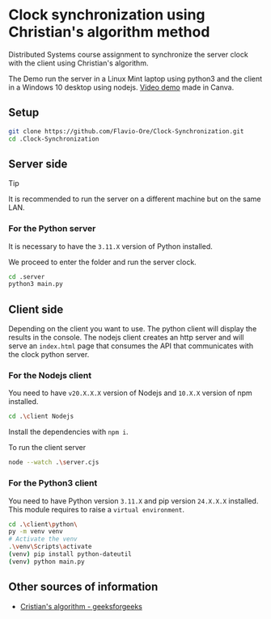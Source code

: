 # Clock synchronization using Christian's algorithm method 

Distributed Systems course assignment to synchronize the server clock with the client using Christian's algorithm.

The Demo run the server in a Linux Mint laptop using python3 and the client in a Windows 10 desktop using nodejs.
[Video demo](https://www.canva.com/design/DAGOzs7n6dw/saIhZ3vpTWiQYSG-lECSRA/edit?utm_content=DAGOzs7n6dw&utm_campaign=designshare&utm_medium=link2&utm_source=sharebutton) made in Canva.

## Setup
```bash
git clone https://github.com/Flavio-Ore/Clock-Synchronization.git
cd .Clock-Synchronization
```

## Server side
> [!TIP]
> It is recommended to run the server on a different machine but on the same LAN.

### For the Python server
It is necessary to have the `3.11.X` version of Python installed.

We proceed to enter the folder and run the server clock.
```bash
cd .server
python3 main.py
```

## Client side
Depending on the client you want to use.
The python client will display the results in the console.
The nodejs client creates an http server and will serve an `index.html` page that consumes the API that communicates with the clock python server.

### For the Nodejs client
You need to have `v20.X.X.X` version of Nodejs and `10.X.X` version of npm installed.

```bash
cd .\client Nodejs
```

Install the dependencies with `npm i`.

To run the client server
```bash
node --watch .\server.cjs
```

### For the Python3 client
You need to have Python version ``3.11.X`` and pip version ``24.X.X.X`` installed.
This module requires to raise a ``virtual environment``.

```bash
cd .\client\python\
py -m venv venv
# Activate the venv
.\venv\Scripts\activate
(venv) pip install python-dateutil
(venv) python main.py
```

## Other sources of information
- [Cristian's algorithm - geeksforgeeks](https://www.geeksforgeeks.org/cristians-algorithm/)
